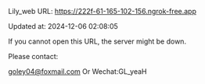 Lily_web URL: https://222f-61-165-102-156.ngrok-free.app

Updated at: 2024-12-06 02:08:05

If you cannot open this URL, the server might be down.

Please contact: 

goley04@foxmail.com Or Wechat:GL_yeaH